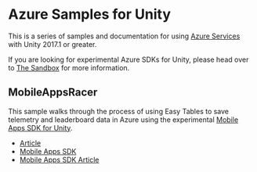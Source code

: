 # Azure Samples for Unity

This is a series of samples and documentation for using [Azure Services](https://aka.ms/azfreegamedev) with Unity 2017.1 or greater.

If you are looking for experimental Azure SDKs for Unity, please head over to [The Sandbox](https://aka.ms/azgamedev/) for more information.

## MobileAppsRacer

This sample walks through the process of using Easy Tables to save telemetry and leaderboard data in Azure using the experimental [Mobile Apps SDK for Unity](/sandbox/gamedev/unity/azure-mobile-apps-unity).

* [Article](https://aka.ms/azmobileappsracer)
* [Mobile Apps SDK](https://aka.ms/azmobile-unitysdk)
* [Mobile Apps SDK Article](https://aka.ms/azmobileappsgamedev)
